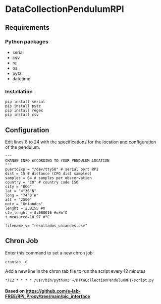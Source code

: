 # DataCollectionPendulumRPI

## Requirements

### Python packages

- serial
- csv
- re
- os
- pytz
- datetime

### Installation

```
pip install serial
pip install pytz
pip install regex
pip install csv
```


## Configuration

Edit lines 8 to 24 with the specifications for the location and configuration of the pendulum.
```
"""
CHANGE INFO ACCORDING TO YOUR PENDULUM LOCATION
"""
puertoExp = "/dev/ttyS0" # serial port RPI
dist = 15 # distance (CFG dist samples)
samples = 64 # samples per obscervation
country = "CO" # country code ISO
city = "BOG"
lat = "4°36'N"
long = "74°3'W"
alt = "2500"
univ = "Uniandes"
lenght = 2.8155 #m
cte_lenght = 0.000016 #m/m°C
t_measured=18.97 #°C

filename_v= "resultados_uniandes.csv"
```

## Chron Job

Enter this command to set a new chron job

```
crontab -e
```

Add a new line in the chron tab file to run the script every 12 minutes


```
*/12 * * * * /usr/bin/python3 ~/DataCollectionPendulumRPI/script.py

```

#### Based on https://github.com/e-lab-FREE/RPi_Proxy/tree/main/pic_interface
